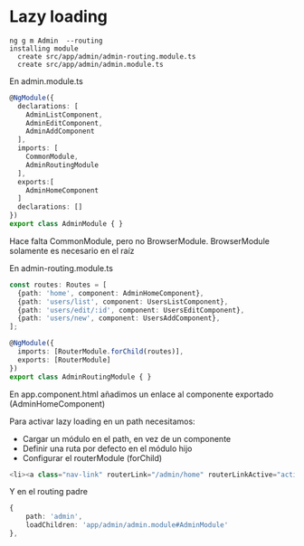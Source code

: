 # Lazy loading


```
ng g m Admin  --routing
installing module
  create src/app/admin/admin-routing.module.ts
  create src/app/admin/admin.module.ts
```

En admin.module.ts

```typescript
@NgModule({
  declarations: [
    AdminListComponent,
    AdminEditComponent,
    AdminAddComponent
  ],
  imports: [
    CommonModule,
    AdminRoutingModule
  ],
  exports:[
    AdminHomeComponent
  ]
  declarations: []
})
export class AdminModule { }
```
Hace falta CommonModule, pero no BrowserModule. BrowserModule solamente es necesario en el raíz

En admin-routing.module.ts

```typescript
const routes: Routes = [
  {path: 'home', component: AdminHomeComponent},
  {path: 'users/list', component: UsersListComponent},
  {path: 'users/edit/:id', component: UsersEditComponent},
  {path: 'users/new', component: UsersAddComponent},
];

@NgModule({
  imports: [RouterModule.forChild(routes)],
  exports: [RouterModule]
})
export class AdminRoutingModule { }
```

En app.component.html añadimos un enlace al componente exportado (AdminHomeComponent)


Para activar lazy loading en un path necesitamos:
- Cargar un módulo en el path, en vez de un componente
- Definir una ruta por defecto en el módulo hijo
- Configurar el routerModule (forChild)

```typescript
<li><a class="nav-link" routerLink="/admin/home" routerLinkActive="active">Admin Home</a></li>
```

Y en el routing padre

```typescript
{
    path: 'admin',
    loadChildren: 'app/admin/admin.module#AdminModule'
},
```
